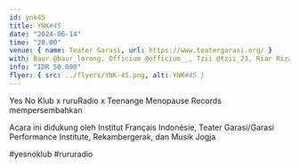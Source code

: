 ```yaml
---
id: ynk45
title: YNK#45
date: "2024-06-14"
time: "20.00"
venue: { name: Teater Garasi, url: https://www.teatergarasi.org/ }
with: Baur @baur_lorong, Officium @officium__, Tzii @tzii_23, Riar Rizaldi @riarrr, Mahamboro @robodtz & Sumugan Sivanesan @fugitive.radio
info: "IDR 50.000"
flyer: { src: ../flyers/YNK-45.png, alt: YNK#45 }
---
```


Yes No Klub x ruruRadio x Teenange Menopause Records mempersembahkan

Acara ini didukung oleh Institut Français Indonésie, Teater Garasi/Garasi Performance Institute, Rekambergerak, dan Musik Jogja

#yesnoklub #rururadio